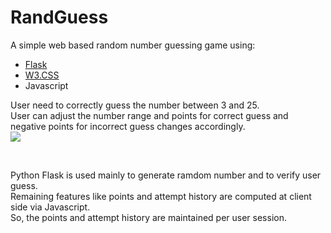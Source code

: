 # RandGuess

A simple web based random number guessing game using:
* [Flask ](https://palletsprojects.com/p/flask/)
* [W3.CSS](https://www.w3schools.com/w3css/)
* Javascript

User need to correctly guess the number between 3 and 25.
<br>
User can adjust the number range and points for correct guess and negative points for incorrect guess changes accordingly.
<br>
![](RandGuess.gif)

<br>

Python Flask is used mainly to generate ramdom number and to verify user guess.
<br>
Remaining features like points and attempt history are computed at client side via Javascript.
<br>
So, the points and attempt history are maintained per user session.